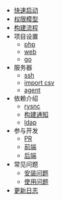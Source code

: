 
* [快速启动](start/index.md)
* [权限模型](permission/index.md)
* [构建流程](deploy/index.md)
* 项目设置
  * [php](project/php.md)
  * [web](project/web.md)
  * [go](project/go.md)
* 服务器
  * [ssh](server/ssh.md)
  * [import csv](server/import.md)
  * [agent](server/agent.md)
* 依赖介绍
  * [rysnc](dependency/rsync.md)
  * [构建通知](dependency/notice.md)
  * [ldap](dependency/ldap.md)
* 参与开发
  * [PR](develop/pr.md)
  * [前端](develop/frontend.md)
  * [后端](develop/backend.md)
* 常见问题
  * [安装问题](question/install.md)
  * [使用问题](question/use.md)
* [更新日志](changelog/index.md)